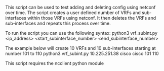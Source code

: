This script can be used to test adding and deleting config using netconf over time. 
The script creates a user defined number of VRFs and sub-interfaces within those VRFs using netconf.
It then deletes the VRFs and sub-interfaces and repeats this process over time.

To run the script you can use the following syntax:
python3 vrf_subint.py <ip_address> <username> <password> <start_subinterface_number> <end_subinterface_number>

The example below will create 10 VRFs and 10 sub-interfaces starting at number 101 to 110
python3 vrf_subint.py 10.225.251.38 cisco cisco 101 110

This script requires the ncclient python module
